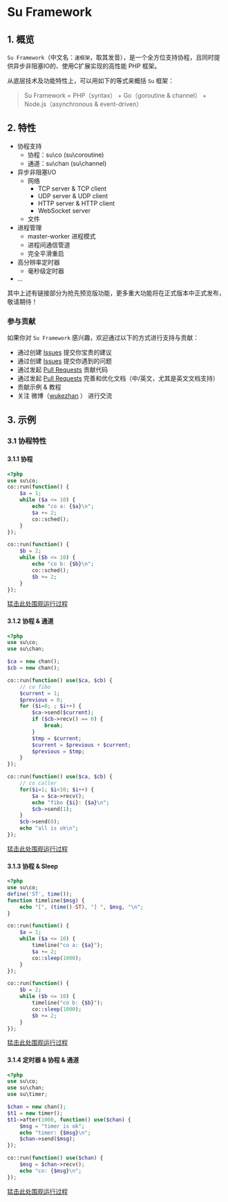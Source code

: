 # Su Framework

## 1. 概览

`Su Framework`（中文名：`速框架`，取其发音），是一个全方位支持协程，且同时提供异步非阻塞IO的、使用C扩展实现的高性能 PHP 框架。

从底层技术及功能特性上，可以用如下的等式来概括 `Su` 框架：

> Su Framework = PHP（syntax） + Go（goroutine & channel） + Node.js（asynchronous & event-driven）

## 2. 特性

- 协程支持
    - 协程：su\co (su\coroutine)
    - 通道：su\chan (su\channel)
- 异步非阻塞I/O
    - 网络
        - TCP server & TCP client
        - UDP server & UDP client
        - HTTP server & HTTP client
        - WebSocket server
    - 文件
- 进程管理
    - master-worker 进程模式
    - 进程间通信管道
    - 完全平滑重启
- 高分辨率定时器
    - 毫秒级定时器
- ...

其中上述有链接部分为抢先预览版功能，更多重大功能将在正式版本中正式发布，敬请期待！

### 参与贡献

如果你对 `Su Framework` 感兴趣，欢迎通过以下的方式进行支持与贡献：

- 通过创建 [Issues](https://github.com/wukezhan/su/issues/new) 提交你宝贵的建议
- 通过创建 [Issues](https://github.com/wukezhan/su/issues/new) 提交你遇到的问题
- 通过发起 [Pull Requests](https://github.com/wukezhan/su/pulls) 贡献代码
- 通过发起 [Pull Requests](https://github.com/wukezhan/su/pulls) 完善和优化文档（中/英文，尤其是英文文档支持）
- 贡献示例 & 教程
- 关注 微博（[wukezhan](https://weibo.com/wukezhan) ） 进行交流

## 3. 示例

### 3.1 协程特性

#### 3.1.1 协程

```php
<?php
use su\co;
co::run(function() {
    $a = 1;
    while ($a <= 10) {
        echo "co a: {$a}\n";
        $a += 2;
        co::sched();
    }
});

co::run(function() {
    $b = 2;
    while ($b <= 10) {
        echo "co b: {$b}\n";
        co::sched();
        $b += 2;
    }
});
```
[猛击此处围观运行过程](https://asciinema.org/a/141601)

#### 3.1.2 协程 & 通道

```php
<?php
use su\co;
use su\chan;

$ca = new chan();
$cb = new chan();

co::run(function() use($ca, $cb) {
    // co fibo
    $current = 1;
    $previous = 0;
    for ($i=0; ; $i++) {
        $ca->send($current);
        if ($cb->recv() == 0) {
            break;
        }
        $tmp = $current;
        $current = $previous + $current;
        $previous = $tmp;
    }
});

co::run(function() use($ca, $cb) {
    // co caller
    for($i=1; $i<10; $i++) {
        $a = $ca->recv();
        echo "fibo {$i}: {$a}\n";
        $cb->send(1);
    }
    $cb->send(0);
    echo "all is ok\n";
});
```
[猛击此处围观运行过程](https://asciinema.org/a/141602)

#### 3.1.3 协程 & Sleep

```php
<?php
use su\co;
define('ST', time());
function timeline($msg) {
    echo "[", (time()-ST), "] ", $msg, "\n";
}

co::run(function() {
    $a = 1;
    while ($a <= 10) {
        timeline("co a: {$a}");
        $a += 2;
        co::sleep(1000);
    }
});

co::run(function() {
    $b = 2;
    while ($b <= 10) {
        timeline("co b: {$b}");
        co::sleep(1000);
        $b += 2;
    }
});
```
[猛击此处围观运行过程](https://asciinema.org/a/141598)

#### 3.1.4 定时器 & 协程 & 通道

```php
<?php
use su\co;
use su\chan;
use su\timer;

$chan = new chan();
$t1 = new timer();
$t1->after(1000, function() use($chan) {
    $msg = "timer is ok";
    echo "timer: {$msg}\n";
    $chan->send($msg);
});

co::run(function() use($chan) {
    $msg = $chan->recv();
    echo "co: {$msg}\n";
});
```
[猛击此处围观运行过程](https://asciinema.org/a/141604)


